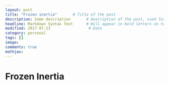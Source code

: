 ```yaml
---
layout: post
title: "Frozen inertia"       # Title of the post
description: Some description       # Description of the post, used for Facebook Opengraph & Twitter
headline: Markdown Syntax Test      # Will appear in bold letters on top of the post
modified: 2017-07-23                 # Date
category: personal
tags: []
image:
comments: true
mathjax:
---
```


# Frozen Inertia
